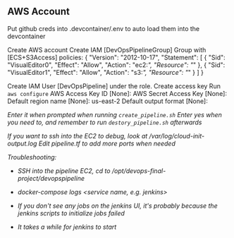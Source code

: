 ## AWS Account

Put github creds into .devcontainer/.env to auto load them into the devcontainer

Create AWS account
Create IAM [DevOpsPipelineGroup] Group with [ECS+S3Access] policies:
{
    "Version": "2012-10-17",
    "Statement": [
        {
            "Sid": "VisualEditor0",
            "Effect": "Allow",
            "Action": "ec2:*",
            "Resource": "*"
        },
        {
            "Sid": "VisualEditor1",
            "Effect": "Allow",
            "Action": "s3:*",
            "Resource": "*"
        }
    ]
}

Create IAM User [DevOpsPipeline] under the role.
Create access key
    Run `aws configure`
    AWS Access Key ID [None]: <Your key ID>
    AWS Secret Access Key [None]: <Your Key>
    Default region name [None]: us-east-2
    Default output format [None]: <I left it empty>

Enter it when prompted when running `create_pipeline.sh`
Enter yes when you need to, and remember to run `destory_pipeline.sh` afterwards

If you want to ssh into the EC2 to debug, look at /var/log/cloud-init-output.log
Edit pipeline.tf to add more ports when needed

Troubleshooting:
- SSH into the pipeline EC2, cd to /opt/devops-final-project/devopspipeline
- docker-compose logs <service name, e.g. jenkins>

- If you don't see any jobs on the jenkins UI, it's probably because the jenkins scripts to initialize jobs failed
- It takes a while for jenkins to start





